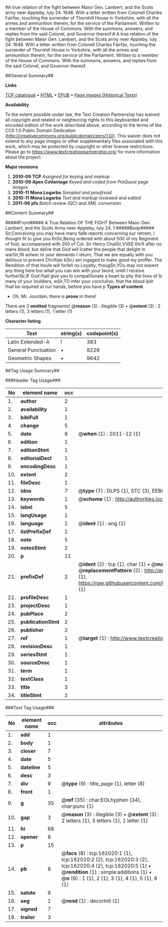#A true relation of the fight between Maior Gen. Lambert, and the Scots army neer Appleby, Iuly 24. 1648. With a letter written from Colonell Charles Fairfax, touching the surrender of Thornhill House in Yorkshire, with all the armes and ammunition therein, for the service of the Parliament. Written to a member of the House of Commons. With the summons, answers, and replies from the said Colonel, and Governor thereof.#
A true relation of the fight between Maior Gen. Lambert, and the Scots army neer Appleby, Iuly 24. 1648. With a letter written from Colonell Charles Fairfax, touching the surrender of Thornhill House in Yorkshire, with all the armes and ammunition therein, for the service of the Parliament. Written to a member of the House of Commons. With the summons, answers, and replies from the said Colonel, and Governor thereof.

##General Summary##

**Links**

[TCP catalogue](http://www.ota.ox.ac.uk/tcp/)  • 
[HTML](http://tei.it.ox.ac.uk/tcp/Texts-HTML/free/A95/A95207.html)  • 
[EPUB](http://tei.it.ox.ac.uk/tcp/Texts-EPUB/free/A95/A95207.epub) • 
[Page images (Historical Texts)](https://historicaltexts.jisc.ac.uk/eebo-99864438e)

**Availability**

To the extent possible under law, the Text Creation Partnership has waived all copyright and related or neighboring rights to this keyboarded and encoded edition of the work described above, according to the terms of the CC0 1.0 Public Domain Dedication (http://creativecommons.org/publicdomain/zero/1.0/). This waiver does not extend to any page images or other supplementary files associated with this work, which may be protected by copyright or other license restrictions. Please go to https://www.textcreationpartnership.org/ for more information about the project.

**Major revisions**

1. __2010-09__ __TCP__ *Assigned for keying and markup*
1. __2010-09__ __Apex CoVantage__ *Keyed and coded from ProQuest page images*
1. __2010-11__ __Mona Logarbo__ *Sampled and proofread*
1. __2010-11__ __Mona Logarbo__ *Text and markup reviewed and edited*
1. __2011-06__ __pfs__ *Batch review (QC) and XML conversion*

##Content Summary##

#####Front#####
A True Relation OF THE FIGHT Between Maior Gen. Lambert, and the Scots Army neer Appleby, Iuly 24. 1
#####Body#####
Sir,Conceiving you may have many falſe reports concerning our retrent, I thought fit to give you thiSir,Being ordered with about 500 of my Regiment of foot, accompanyed with 200 of Col. Sir Henry ChalSir,VVEE thirſt after no mans blood, but deſire that God will ſcatter the people that delight in warSir,IN anſwer to your demands I return, That we are equally with you deſirous to prevent Chriſtian bSir,I am ingaged to make good my proffer. The Rendition of that houſe will forſeit no Loyalty; thougSir,YOu may not expect any thing here but what you can win with your ſword, untill I receive furtherSir,IF God ſhall give you ſo compaſſionate a heart to pity the lives of ſo many of your ſouldiers, wSir,TO infer your concluſion, that the blood ſpilt ſhall be required at our hands, before you have p
**Types of content**

  * Oh, Mr. Jourdain, there is **prose** in there!

There are 3 **omitted** fragments! 
 @__reason__ (3) : illegible (3)  •  @__extent__ (3) : 2 letters (1), 3 letters (1), 1 letter (1)

**Character listing**


|Text|string(s)|codepoint(s)|
|---|---|---|
|Latin Extended-A|ſ|383|
|General Punctuation|•|8226|
|Geometric Shapes|▪|9642|

##Tag Usage Summary##

###Header Tag Usage###

|No|element name|occ|attributes|
|---|---|---|---|
|1.|__author__|2||
|2.|__availability__|1||
|3.|__biblFull__|1||
|4.|__change__|5||
|5.|__date__|8| @__when__ (1) : 2011-12 (1)|
|6.|__edition__|1||
|7.|__editionStmt__|1||
|8.|__editorialDecl__|1||
|9.|__encodingDesc__|1||
|10.|__extent__|2||
|11.|__fileDesc__|1||
|12.|__idno__|7| @__type__ (7) : DLPS (1), STC (3), EEBO-CITATION (1), PROQUEST (1), VID (1)|
|13.|__keywords__|1| @__scheme__ (1) : http://authorities.loc.gov/ (1)|
|14.|__label__|5||
|15.|__langUsage__|1||
|16.|__language__|1| @__ident__ (1) : eng (1)|
|17.|__listPrefixDef__|1||
|18.|__note__|5||
|19.|__notesStmt__|2||
|20.|__p__|11||
|21.|__prefixDef__|2| @__ident__ (2) : tcp (1), char (1)  •  @__matchPattern__ (2) : ([0-9\-]+):([0-9IVX]+) (1), (.+) (1)  •  @__replacementPattern__ (2) : http://eebo.chadwyck.com/downloadtiff?vid=$1&page=$2 (1), https://raw.githubusercontent.com/textcreationpartnership/Texts/master/tcpchars.xml#$1 (1)|
|22.|__profileDesc__|1||
|23.|__projectDesc__|1||
|24.|__pubPlace__|2||
|25.|__publicationStmt__|2||
|26.|__publisher__|2||
|27.|__ref__|1| @__target__ (1) : http://www.textcreationpartnership.org/docs/. (1)|
|28.|__revisionDesc__|1||
|29.|__seriesStmt__|1||
|30.|__sourceDesc__|1||
|31.|__term__|1||
|32.|__textClass__|1||
|33.|__title__|3||
|34.|__titleStmt__|2||


###Text Tag Usage###

|No|element name|occ|attributes|
|---|---|---|---|
|1.|__add__|1||
|2.|__body__|1||
|3.|__closer__|7||
|4.|__date__|5||
|5.|__dateline__|5||
|6.|__desc__|3||
|7.|__div__|9| @__type__ (9) : title_page (1), letter (8)|
|8.|__front__|1||
|9.|__g__|35| @__ref__ (35) : char:EOLhyphen (34), char:punc (1)|
|10.|__gap__|3| @__reason__ (3) : illegible (3)  •  @__extent__ (3) : 2 letters (1), 3 letters (1), 1 letter (1)|
|11.|__hi__|68||
|12.|__opener__|8||
|13.|__p__|15||
|14.|__pb__|8| @__facs__ (8) : tcp:162020:1 (1), tcp:162020:2 (2), tcp:162020:3 (2), tcp:162020:4 (2), tcp:162020:5 (1)  •  @__rendition__ (1) : simple:additions (1)  •  @__n__ (6) : 1 (1), 2 (1), 3 (1), 4 (1), 5 (1), 6 (1)|
|15.|__salute__|9||
|16.|__seg__|1| @__rend__ (1) : decorInit (1)|
|17.|__signed__|7||
|18.|__trailer__|3||
